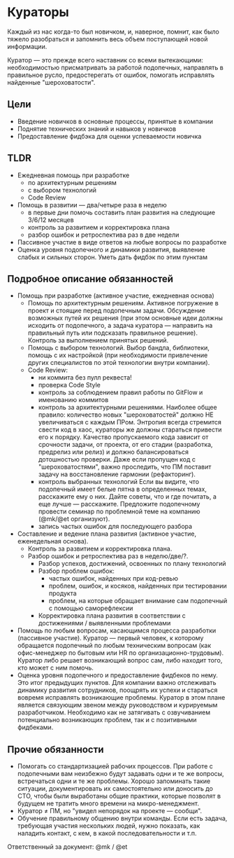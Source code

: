 # Кураторы

Каждый из нас когда-то был новичком, и, наверное, помнит, как было тяжело разобраться и запомнить весь объем поступающей новой информации.

Куратор — это прежде всего наставник со всеми вытекающими: необходимостью присматривать за работой подопечных, направлять в правильное русло, предостерегать от ошибок, помогать исправлять найденные "шероховатости".

## Цели
- Введение новичков в основные процессы, принятые в компании
- Поднятие технических знаний и навыков у новичков
- Предоставление фидбэка для оценки успеваемости новичка

## TLDR
- Ежедневная помощь при разработке
    - по архитектурным решениям
    - с выбором технологий
    - Code Review
- Помощь в развитии — два/четыре раза в неделю
    - в первые дни помочь составить план развития на следующие 3/6/12 месяцев
    - контроль за развитием и корректировка плана
    - разбор ошибок и ретроспектива раз в две недели
- Пассивное участие в виде ответов на любые вопросы по разработке
- Оценка уровня подопечного и динамики развития, выявление слабых и сильных сторон. Уметь дать фидбэк по этим пунктам

## Подробное описание обязанностей
- Помощь при разработке (активное участие, ежедневная основа)
    - Помощь по архитектурным решениям. Активное погружение в проект и стоящие перед подопечным задачи. Обсуждение возможных путей их решения (при этом основные идеи должны исходить от подопечного, а задача куратора — направить на правильный путь или подсказать правильное решение). Контроль за выполнением принятых решений.
    - Помощь с выбором технологий. Выбор бандла, библиотеки, помощь с их настройкой (при необходимости привлечение других специалистов по этой технологии внутри компании).
    - Code Review:
        - ни коммита без пулл реквеста!
        - проверка Code Style
        - контроль за соблюдением правил работы по GitFlow и именованию коммитов
        - контроль за архитектурными решениями.
      Наиболее общее правило: количество новых "шероховатостей" должно НЕ увеличиваться с каждым ПРом. Энтропия всегда стремится свести код в хаос, кураторы же должны стараться привести его к порядку.
      Качество пропускаемого кода зависит от срочности задачи, от проекта, от его стадии (разработка, предрелиз или релиз) и должно балансироваться дотошностью проверки. Даже если пропущен код с "шероховатостями", важно проследить, что ПМ поставит задачу на восстановление гармонии (рефакторинг).
        - контроль выбранных технологий
      Если вы видите, что подопечный имеет белые пятна в определенных темах, расскажите ему о них. Дайте советы, что и где почитать, а еще лучше — расскажите. Предложите подопечному провести семинар по проблемной теме на компанию (@mk/@et организуют).
        - запись частых ошибок для последующего разбора
- Составление и ведение плана развития (активное участие, еженедельная основа).
    - Контроль за развитием и корректировка плана.
    - Разбор ошибок и ретроспектива раз в неделю/две/?.
        - Разбор успехов, достижений, освоенных по плану технологий
        - Разбор проблем ошибок:
            - частых ошибок, найденных при код-ревью
            - проблем, ошибок, и косяков, найденных при тестировании продукта
            - проблем, на которые обращает внимание сам подопечный с помощью саморефлексии
        - Корректировка плана развития в соответствии с достижениями / выявленными проблемами
- Помощь по любым вопросам, касающимся процесса разработки (пассивное участие). Куратор — первый человек, к которому обращается подопечный по любым техническим вопросам (как офис-менеджер по бытовым или HR по организационно-трудовым). Куратор либо решает возникающий вопрос сам, либо находит того, кто может с ним помочь.
- Оценка уровня подопечного и предоставление фидбеков по нему.
  Это итог предыдущих пунктов. Для компании важно отслеживать динамику развития сотрудников, поощрять их успехи и стараться вовремя исправлять возникающие проблемы. Куратор в этом плане является связующим звеном между руководством и курируемым разработчиком. Необходимо как не затягивать с озвучиванием потенциально возникающих проблем, так и с позитивными фидбеками.

## Прочие обязанности
- Помогать со стандартизацией рабочих процессов. При работе с подопечными вам неизбежно будут задавать одни и те же вопросы, встречаться одни и те же проблемы. Хорошо запоминать такие ситуации, документировать их самостоятельно или доносить до СТО, чтобы были выработаны общие практики, которые позволят в будущем не тратить много времени на микро-менеджмент.
- Куратор ≠ ПМ, но "увидел непорядок на проекте — сообщи".
- Обучение правильному общению внутри команды. Если есть задача, требующая участия нескольких людей, нужно показать, как наладить контакт, с кем, в какой последовательности и т.п.

Ответственный за документ: @mk / @et
